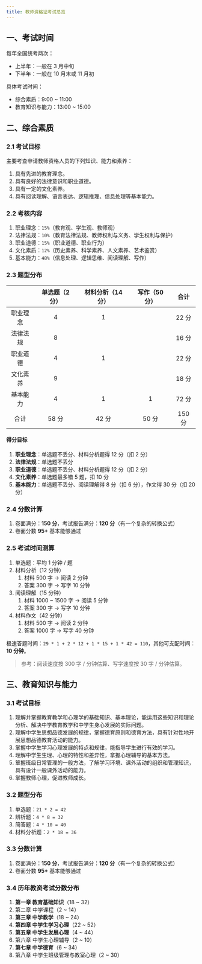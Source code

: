 ```yaml
---
title: 教师资格证考试总览
---
```


## 一、考试时间

每年全国统考两次：

- 上半年：一般在 3 月中旬
- 下半年：一般在 10 月末或 11 月初

具体考试时间：

- 综合素质：9:00 ~ 11:00
- 教育知识与能力：13:00 ~ 15:00

## 二、综合素质

### 2.1 考试目标

主要考查申请教师资格人员的下列知识、能力和素养：

1. 具有先进的教育理念。
2. 具有良好的法律意识和职业道德。
3. 具有一定的文化素养。
4. 具有阅读理解、语言表达、逻辑推理、信息处理等基本能力。

### 2.2 考核内容

1. 职业理念：`15%`（教育观、学生观、教师观）
2. 法律法规：`10%`（教育法律法规、教师权利与义务、学生权利与保护）
3. 职业道德：`15%`（职业道德、职业行为）
4. 文化素质：`12%`（历史素养、科学素养、人文素养、艺术鉴赏）
5. 基本能力：`48%`（信息处理、逻辑思维、阅读理解、写作）

### 2.3 题型分布

|          | 单选题（2 分） | 材料分析（14 分） | 写作（50 分） |  合计  |
| :------: | :------------: | :---------------: | :-----------: | :----: |
| 职业理念 |       4        |         1         |               | 22 分  |
| 法律法规 |       8        |                   |               | 16 分  |
| 职业道德 |       4        |         1         |               | 22 分  |
| 文化素养 |       9        |                   |               | 18 分  |
| 基本能力 |       4        |         1         |       1       | 72 分  |
|   合计   |     58 分      |       42 分       |     50 分     | 150 分 |

#### 得分目标

1. **职业理念**：单选题不丢分、材料分析题得 12 分（扣 2 分）
2. **法律法规**：单选题不丢分
3. **职业道德**：单选题不丢分、材料分析题得 12 分（扣 2 分）
4. **文化素养**：单选题最多错 5 题，扣 10 分
5. **基本能力**：单选题不丢分、阅读理解得 8 分（扣 6 分），作文得 30 分（扣 20 分）

### 2.4 分数计算

1. 卷面满分：**150 分**，考试报告满分：**120 分**（有一个复杂的转换公式）
2. 卷面分数 **95+** 基本能够通过

### 2.5 考试时间测算

1. 单选题：平均 1 分钟 / 题
2. 材料分析（12 分钟）
   1. 材料 500 字 → 阅读 2 分钟
   2. 答案 300 字 → 写字 10 分钟
3. 阅读理解（15 分钟）
   1. 材料 1000 ~ 1500 字 → 阅读 5 分钟
   2. 答案 300 字 → 写字 10 分钟
4. 材料作文（42 分钟）
   1. 材料 500 字 → 阅读 2 分钟
   2. 答案 1000 字 → 写字 40 分钟

极速答题时间：`29 * 1 + 2 * 12 + 1 * 15 + 1 * 42 = 110`，其他可支配时间：**10 分钟**。

> 参考：阅读速度按 300 字 / 分钟估算、写字速度按 30 字 / 分钟估算。

## 三、教育知识与能力

### 3.1 考试目标

1. 理解并掌握教育教学和心理学的基础知识、基本理论，能运用这些知识和理论分析、解决中学教育教学和中学生身心发展的实际问题。
2. 理解中学生思想品德发展的规律，掌握德育原则和德育方法，具有针对性地开展思想品德教育活动的能力。
3. 掌握中学生学习心理发展的特点和规律，能指导学生进行有效的学习。
4. 理解中学生生理、心理的特性和差异性，拿握心理辅导的基本方法。
5. 筸握班级日常管理的一般方法，了解学习环境、课外活动的组织和管理知识，具有设计一般课外活动的能力。
6. 掌握教师心理，促进教师成长。

### 3.2 题型分布

1. 单选题：`21 * 2 = 42`
2. 辨析题：`4 * 8 = 32`
3. 简答题：`4 * 10 = 40`
4. 材料分析题：`2 * 18 = 36`

### 3.3 分数计算

1. 卷面满分：**150 分**，考试报告满分：**120 分**（有一个复杂的转换公式）
2. 卷面分数 **95+** 基本能够通过

### 3.4 历年教资考试分数分布

1. **第一章 教育基础知识**（18 ~ 32）
2. 第二章 中学课程（2 ~ 14）
3. **第三章 中学教学**（18 ~ 24）
4. **第四章 中学生学习心理**（22 ~ 52）
5. **第五章 中学生发展心理**（4 ~ 44）
6. 第六章 中学生心理辅导（2 ~ 10）
7. **第七章 中学德育**（6 ~ 34）
8. 第八章 中学生班级管理与教室心理（2 ~ 30）
